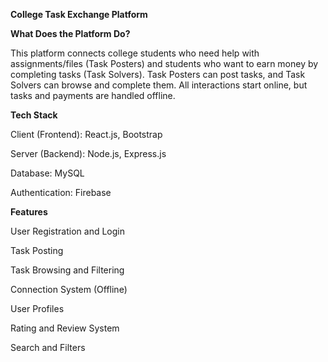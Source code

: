 ____College Task Exchange Platform____


**What Does the Platform Do?**

This platform connects college students who need help with assignments/files (Task Posters) and students who want to earn money by completing tasks (Task Solvers). Task Posters can post tasks, and Task Solvers can browse and complete them. All interactions start online, but tasks and payments are handled offline.

**Tech Stack**

Client (Frontend): React.js, Bootstrap

Server (Backend): Node.js, Express.js

Database: MySQL

Authentication: Firebase

**Features**

User Registration and Login

Task Posting

Task Browsing and Filtering

Connection System (Offline)

User Profiles

Rating and Review System

Search and Filters
